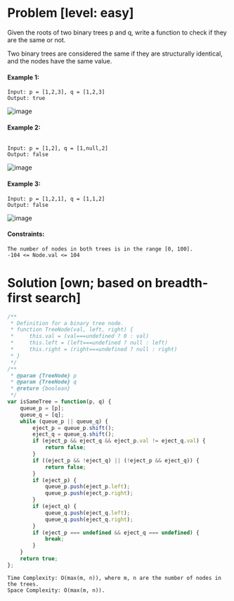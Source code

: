 # Problem [level: easy]
Given the roots of two binary trees p and q, write a function to check if they are the same or not.

Two binary trees are considered the same if they are structurally identical, and the nodes have the same value.

 

#### Example 1:

```
Input: p = [1,2,3], q = [1,2,3]
Output: true
```
![image](https://assets.leetcode.com/uploads/2020/12/20/ex1.jpg)

#### Example 2:
```

Input: p = [1,2], q = [1,null,2]
Output: false
```
![image](https://assets.leetcode.com/uploads/2020/12/20/ex2.jpg)
#### Example 3:

```
Input: p = [1,2,1], q = [1,1,2]
Output: false
 ```
 ![image](https://assets.leetcode.com/uploads/2020/12/20/ex3.jpg)

#### Constraints:
```
The number of nodes in both trees is in the range [0, 100].
-104 <= Node.val <= 104
```

# Solution [own; based on breadth-first search]
```javascript
/**
 * Definition for a binary tree node.
 * function TreeNode(val, left, right) {
 *     this.val = (val===undefined ? 0 : val)
 *     this.left = (left===undefined ? null : left)
 *     this.right = (right===undefined ? null : right)
 * }
 */
/**
 * @param {TreeNode} p
 * @param {TreeNode} q
 * @return {boolean}
 */
var isSameTree = function(p, q) {
    queue_p = [p];
    queue_q = [q];
    while (queue_p || queue_q) {
        eject_p = queue_p.shift();
        eject_q = queue_q.shift();
        if (eject_p && eject_q && eject_p.val != eject_q.val) {
            return false;
        }
        if ((eject_p && !eject_q) || (!eject_p && eject_q)) {
            return false;
        }
        if (eject_p) {
            queue_p.push(eject_p.left);
            queue_p.push(eject_p.right);
        }
        if (eject_q) {
            queue_q.push(eject_q.left);
            queue_q.push(eject_q.right);
        }
        if (eject_p === undefined && eject_q === undefined) {
            break;
        }
    }    
    return true;
};
```
```
Time Complexity: O(max(m, n)), where m, n are the number of nodes in the trees.
Space Complexity: O(max(m, n)).
